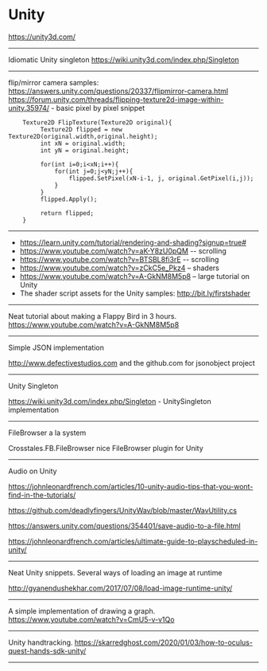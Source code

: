 # Unity

https://unity3d.com/

---

Idiomatic Unity singleton
https://wiki.unity3d.com/index.php/Singleton

--- 

flip/mirror camera samples:
https://answers.unity.com/questions/20337/flipmirror-camera.html                           
https://forum.unity.com/threads/flipping-texture2d-image-within-unity.35974/ - basic pixel by pixel snippet

```
    Texture2D FlipTexture(Texture2D original){
         Texture2D flipped = new Texture2D(original.width,original.height);
         int xN = original.width;
         int yN = original.height;
             
         for(int i=0;i<xN;i++){
             for(int j=0;j<yN;j++){
                 flipped.SetPixel(xN-i-1, j, original.GetPixel(i,j));
             }
         }
         flipped.Apply();
             
         return flipped;
    }
```

---

- https://learn.unity.com/tutorial/rendering-and-shading?signup=true#
- https://www.youtube.com/watch?v=aK-Y8zU0pQM -- scrolling
- https://www.youtube.com/watch?v=BTSBL8fi3rE  -- scrolling
- https://www.youtube.com/watch?v=zCkC5e_Pkz4 – shaders
- https://www.youtube.com/watch?v=A-GkNM8M5p8 – large tutorial on Unity
- The shader script assets for the Unity samples: http://bit.ly/firstshader
            
---

Neat tutorial about making a Flappy Bird in 3 hours.
https://www.youtube.com/watch?v=A-GkNM8M5p8

---

Simple JSON implementation

http://www.defectivestudios.com and the github.com for jsonobject project

---

Unity Singleton 

https://wiki.unity3d.com/index.php/Singleton - UnitySingleton implementation

---

FileBrowser a la system

Crosstales.FB.FileBrowser nice FileBrowser plugin for Unity

---

Audio on Unity

https://johnleonardfrench.com/articles/10-unity-audio-tips-that-you-wont-find-in-the-tutorials/

https://github.com/deadlyfingers/UnityWav/blob/master/WavUtility.cs

https://answers.unity.com/questions/354401/save-audio-to-a-file.html

https://johnleonardfrench.com/articles/ultimate-guide-to-playscheduled-in-unity/

---

Neat Unity snippets. Several ways of loading an image at runtime

http://gyanendushekhar.com/2017/07/08/load-image-runtime-unity/

---

A simple implementation of drawing a graph. 
https://www.youtube.com/watch?v=CmU5-v-v1Qo

--- 

Unity handtracking.
https://skarredghost.com/2020/01/03/how-to-oculus-quest-hands-sdk-unity/

--- 
